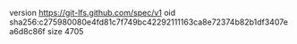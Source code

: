 version https://git-lfs.github.com/spec/v1
oid sha256:c275980080e4fd81c7f749bc42292111163ca8e72374b82b1df3407ea6d8c86f
size 4705
